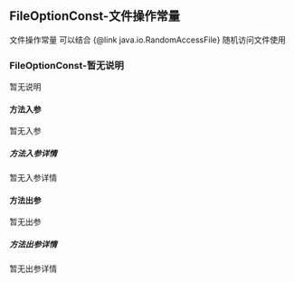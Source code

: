 ## FileOptionConst-文件操作常量

文件操作常量
可以结合 {@link java.io.RandomAccessFile} 随机访问文件使用

### FileOptionConst-暂无说明

暂无说明

#### 方法入参

暂无入参

##### 方法入参详情

暂无入参详情

#### 方法出参

暂无出参

##### 方法出参详情

暂无出参详情




